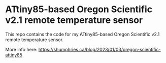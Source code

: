 # ATtiny85-based Oregon Scientific v2.1 remote temperature sensor

This repo contains the code for my ATtiny85-based Oregon Scientific v2.1 remote temperature sensor.

More info here: https://shumphries.ca/blog/2023/01/03/oregon-scientific-attiny85
